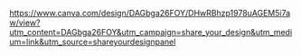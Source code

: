 https://www.canva.com/design/DAGbga26FOY/DHwRBhzp1978uAGEM5i7aw/view?utm_content=DAGbga26FOY&utm_campaign=share_your_design&utm_medium=link&utm_source=shareyourdesignpanel